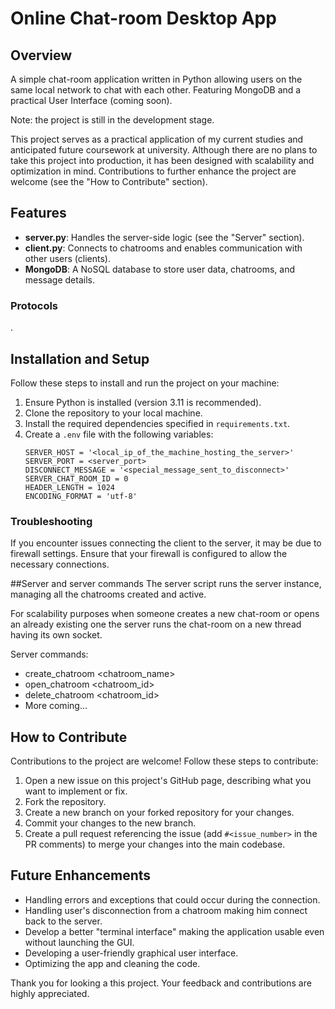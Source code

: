 # Online Chat-room Desktop App

## Overview
A simple chat-room application written in Python allowing users on the same local network to chat with each other. Featuring MongoDB and a practical User Interface (coming soon).


Note: the project is still in the development stage.

This project serves as a practical application of my current studies and anticipated future coursework at university. Although there are no plans to take this project into production, it has been designed with scalability and optimization in mind. Contributions to further enhance the project are welcome (see the "How to Contribute" section).

## Features

- **server.py**: Handles the server-side logic (see the "Server" section).
- **client.py**: Connects to chatrooms and enables communication with other users (clients).
- **MongoDB**: A NoSQL database to store user data, chatrooms, and message details.

### Protocols

.

## Installation and Setup

Follow these steps to install and run the project on your machine:

1. Ensure Python is installed (version 3.11 is recommended).
2. Clone the repository to your local machine.
3. Install the required dependencies specified in `requirements.txt`.
4. Create a `.env` file with the following variables:
    ```env
    SERVER_HOST = '<local_ip_of_the_machine_hosting_the_server>'
    SERVER_PORT = <server_port>
    DISCONNECT_MESSAGE = '<special_message_sent_to_disconnect>'
    SERVER_CHAT_ROOM_ID = 0
    HEADER_LENGTH = 1024
    ENCODING_FORMAT = 'utf-8'
    ```

### Troubleshooting

If you encounter issues connecting the client to the server, it may be due to firewall settings. Ensure that your firewall is configured to allow the necessary connections.

##Server and server commands
The server script runs the server instance, managing all the chatrooms created and active.

For scalability purposes when someone creates a new chat-room or opens an already existing one the server runs the chat-room on a new thread having its own socket.

Server commands:
* create_chatroom <chatroom_name>
* open_chatroom <chatroom_id>
* delete_chatroom <chatroom_id>
* More coming...


## How to Contribute

Contributions to the project are welcome! Follow these steps to contribute:

1. Open a new issue on this project's GitHub page, describing what you want to implement or fix.
2. Fork the repository.
3. Create a new branch on your forked repository for your changes.
4. Commit your changes to the new branch.
5. Create a pull request referencing the issue (add `#<issue_number>` in the PR comments) to merge your changes into the main codebase.

## Future Enhancements

- Handling errors and exceptions that could occur during the connection.
- Handling user's disconnection from a chatroom making him connect back to the server.
- Develop a better "terminal interface" making the application usable even without launching the GUI.
- Developing a user-friendly graphical user interface.
- Optimizing the app and cleaning the code.

Thank you for looking a this project. Your feedback and contributions are highly appreciated.